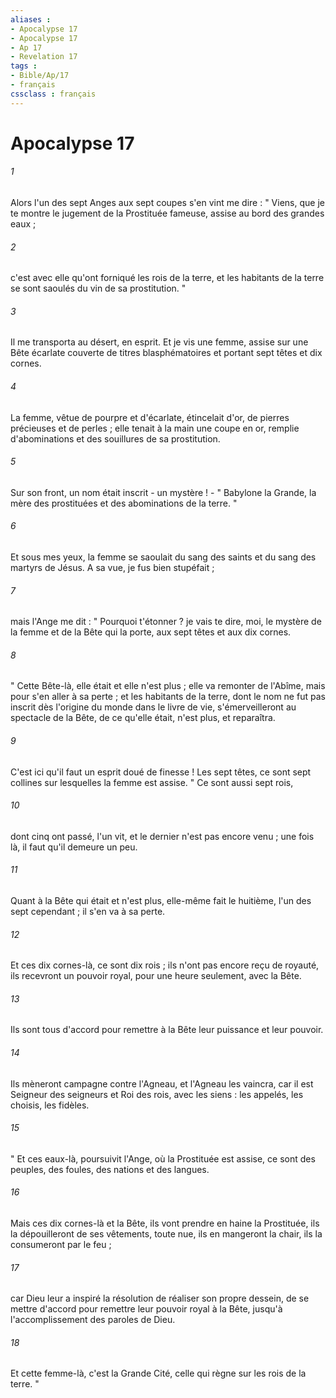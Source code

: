 ```yaml
---
aliases : 
- Apocalypse 17
- Apocalypse 17
- Ap 17
- Revelation 17
tags : 
- Bible/Ap/17
- français
cssclass : français
---
```


# Apocalypse 17

###### 1
Alors l'un des sept Anges aux sept coupes s'en vint me dire : " Viens, que je te montre le jugement de la Prostituée fameuse, assise au bord des grandes eaux ; 
###### 2
c'est avec elle qu'ont forniqué les rois de la terre, et les habitants de la terre se sont saoulés du vin de sa prostitution. " 
###### 3
Il me transporta au désert, en esprit. Et je vis une femme, assise sur une Bête écarlate couverte de titres blasphématoires et portant sept têtes et dix cornes. 
###### 4
La femme, vêtue de pourpre et d'écarlate, étincelait d'or, de pierres précieuses et de perles ; elle tenait à la main une coupe en or, remplie d'abominations et des souillures de sa prostitution. 
###### 5
Sur son front, un nom était inscrit - un mystère ! - " Babylone la Grande, la mère des prostituées et des abominations de la terre. " 
###### 6
Et sous mes yeux, la femme se saoulait du sang des saints et du sang des martyrs de Jésus. A sa vue, je fus bien stupéfait ; 
###### 7
mais l'Ange me dit : " Pourquoi t'étonner ? je vais te dire, moi, le mystère de la femme et de la Bête qui la porte, aux sept têtes et aux dix cornes. 
###### 8
" Cette Bête-là, elle était et elle n'est plus ; elle va remonter de l'Abîme, mais pour s'en aller à sa perte ; et les habitants de la terre, dont le nom ne fut pas inscrit dès l'origine du monde dans le livre de vie, s'émerveilleront au spectacle de la Bête, de ce qu'elle était, n'est plus, et reparaîtra. 
###### 9
C'est ici qu'il faut un esprit doué de finesse ! Les sept têtes, ce sont sept collines sur lesquelles la femme est assise. " Ce sont aussi sept rois, 
###### 10
dont cinq ont passé, l'un vit, et le dernier n'est pas encore venu ; une fois là, il faut qu'il demeure un peu. 
###### 11
Quant à la Bête qui était et n'est plus, elle-même fait le huitième, l'un des sept cependant ; il s'en va à sa perte. 
###### 12
Et ces dix cornes-là, ce sont dix rois ; ils n'ont pas encore reçu de royauté, ils recevront un pouvoir royal, pour une heure seulement, avec la Bête. 
###### 13
Ils sont tous d'accord pour remettre à la Bête leur puissance et leur pouvoir. 
###### 14
Ils mèneront campagne contre l'Agneau, et l'Agneau les vaincra, car il est Seigneur des seigneurs et Roi des rois, avec les siens : les appelés, les choisis, les fidèles. 
###### 15
" Et ces eaux-là, poursuivit l'Ange, où la Prostituée est assise, ce sont des peuples, des foules, des nations et des langues. 
###### 16
Mais ces dix cornes-là et la Bête, ils vont prendre en haine la Prostituée, ils la dépouilleront de ses vêtements, toute nue, ils en mangeront la chair, ils la consumeront par le feu ; 
###### 17
car Dieu leur a inspiré la résolution de réaliser son propre dessein, de se mettre d'accord pour remettre leur pouvoir royal à la Bête, jusqu'à l'accomplissement des paroles de Dieu. 
###### 18
Et cette femme-là, c'est la Grande Cité, celle qui règne sur les rois de la terre. " 
